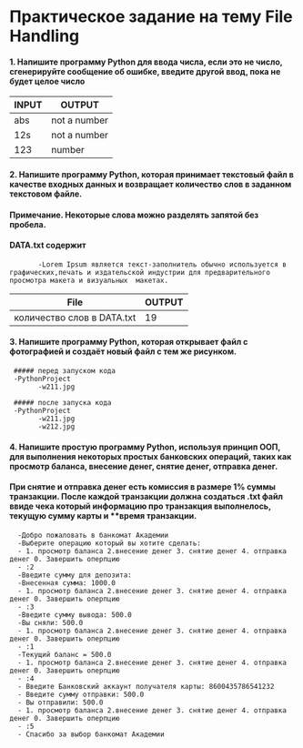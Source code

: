 # Практическое задание на тему File Handling


#### 1. Напишите программу Python для ввода числа, если это не число, сгенерируйте сообщение об ошибке, введите другой ввод, пока не будет целое число
| INPUT | OUTPUT |
|   ---   | --- |
| abs | not a number |
| 12s | not a number |
| 123 | number |

#### 2. Напишите программу Python, которая принимает текстовый файл в качестве входных данных и возвращает количество слов в заданном текстовом файле.
#### Примечание. Некоторые слова можно разделять запятой без пробела.

#### DATA.txt содержит
           -Lorem Ipsum является текст-заполнитель обычно используется в графических,печать и издательской индустрии для предварительного просмотра макета и визуальных  макетах.

| File | OUTPUT |
|   ---   | --- |
| количество слов в DATA.txt | 19 |


#### 3. Напишите программу Python, которая открывает файл с фотографией и создаёт новый файл с тем же рисунком.
     ##### перед запуском кода
     -PythonProject
           -w211.jpg
           
     ##### после запуска кода
     -PythonProject
           -w211.jpg
           -w212.jpg
          
                    


#### 4. Напишите простую программу Python, используя принцип ООП, для выполнения некоторых простых банковских операций, таких как просмотр баланса, внесение денег, снятие денег, отправка денег. 
#### При снятие и отправка денег есть комиссия в размере 1% суммы транзакции. После каждой транзакции должна создаться .txt файл ввиде чека который информацию про транзакция выполнелось, текущую сумму карты и **время транзакции.

      -Добро пожаловать в банкомат Академии
      -Выберите операцию который вы хотите сделать:
      - 1. просмотр баланса 2.внесение денег 3. снятие денег 4. отправка денег 0. Завершить оперпцию
      - :2 
      -Введите сумму для депозита:
      -Внесенная сумма: 1000.0
      - 1. просмотр баланса 2.внесение денег 3. снятие денег 4. отправка денег 0. Завершить оперпцию
      - :3
      -Введите сумму вывода: 500.0
      -Вы сняли: 500.0
      - 1. просмотр баланса 2.внесение денег 3. снятие денег 4. отправка денег 0. Завершить оперпцию
      - :1
      -Текущий баланс = 500.0
      - 1. просмотр баланса 2.внесение денег 3. снятие денег 4. отправка денег 0. Завершить оперпцию
      - :4
      - Введите Банковский аккаунт получателя карты: 8600435786541232
      - Введите сумму отправки: 500.0
      - Вы отправили: 500.0
      - 1. просмотр баланса 2.внесение денег 3. снятие денег 4. отправка денег 0. Завершить оперпцию
      - :5
      - Спасибо за выбор банкомат Академии
      
      
